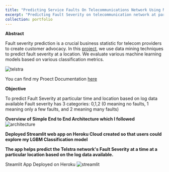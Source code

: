 ```yaml
---
title: "Predicting Service Faults On Telecommunications Network Using Machine Learning"
excerpt: "Predicting Fault Severity on telecommunication network at particular time and location using Machine Learning Techniques"
collection: portfolio
---
```


**Abstract**

Fault severity prediction is a crucial business statistic for telecom providers to create customer advocacy. In this [project](https://github.com/sriramsripada20s/Telstra_ML_endtoend_Project), we use data mining techniques to predict fault severity at a location. We evaluate various machine learning models based on various classification metrics.

![telstra](https://github.com/sriramsripada20s/portfolio.github.io/assets/49833524/e4b88a19-9461-4c8c-8c2b-dc5dda167e67)

You can find my Proect Documentation [here](https://drive.google.com/file/d/1cXJzoEHox_p6trfKMiRAXPN3iZ3ZhfYM/view)


**Objective**

To predict Fault Severity at particular time and location based on log data available Fault severity has 3 categories: 0,1,2 (0 meaning no faults, 1 meaning only a few faults, and 2 meaning many faults)

**Overview of Simple End to End Architecture which I followed**
![architecture](https://github.com/sriramsripada20s/portfolio.github.io/assets/49833524/51faf0b6-dfab-457a-87cb-dd5f99c3f09b)

**Deployed Streamlit web app on Heroku Cloud created so that users could explore my LGBM Classification model**

**The app helps predict the Telstra network's Fault Severity at a time at a particular location based on the log data available.**

Steamlit App Deployed on Heroku
![streamlit](https://github.com/sriramsripada20s/portfolio.github.io/assets/49833524/9a6180a2-3543-40b5-9762-1300d2b4308a)



